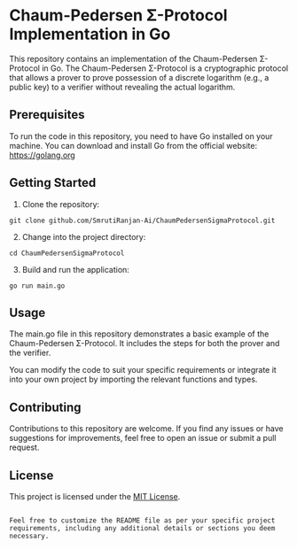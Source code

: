 
# Chaum-Pedersen Σ-Protocol Implementation in Go

This repository contains an implementation of the Chaum-Pedersen Σ-Protocol in Go. The Chaum-Pedersen Σ-Protocol is a cryptographic protocol that allows a prover to prove possession of a discrete logarithm (e.g., a public key) to a verifier without revealing the actual logarithm.

## Prerequisites

To run the code in this repository, you need to have Go installed on your machine. You can download and install Go from the official website: https://golang.org

## Getting Started

1. Clone the repository:

```shell
git clone github.com/SmrutiRanjan-Ai/ChaumPedersenSigmaProtocol.git
```

2. Change into the project directory:

```shell
cd ChaumPedersenSigmaProtocol
```

3. Build and run the application:

```shell
go run main.go
```

## Usage

The main.go file in this repository demonstrates a basic example of the Chaum-Pedersen Σ-Protocol. It includes the steps for both the prover and the verifier.

You can modify the code to suit your specific requirements or integrate it into your own project by importing the relevant functions and types.

## Contributing

Contributions to this repository are welcome. If you find any issues or have suggestions for improvements, feel free to open an issue or submit a pull request.

## License

This project is licensed under the [MIT License](LICENSE).

```

Feel free to customize the README file as per your specific project requirements, including any additional details or sections you deem necessary.
